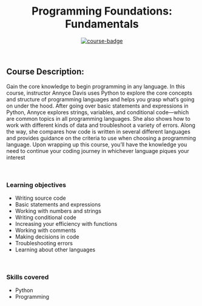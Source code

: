 <div align="center">

# Programming Foundations: Fundamentals

[![course-badge]][course-link]

</div>

<!-- badge info -->
[course-badge]:https://img.shields.io/badge/learning-Fundamentals-white?logo=Linkedin&labelColor=blue&style=for-the-badge
[course-link]:https://www.linkedin.com/learning/programming-foundations-fundamentals "Programming Foundations: Fundamentals"

<br>

## Course Description:
Gain the core knowledge to begin programming in any language. In this course, instructor Annyce Davis uses Python to explore the core concepts and structure of programming languages and helps you grasp what’s going on under the hood. After going over basic statements and expressions in Python, Annyce explores strings, variables, and conditional code—which are common topics in all programming languages. She also shows how to work with different kinds of data and troubleshoot a variety of errors. Along the way, she compares how code is written in several different languages and provides guidance on the criteria to use when choosing a programming language. Upon wrapping up this course, you’ll have the knowledge you need to continue your coding journey in whichever language piques your interest

<br>

### Learning objectives
- Writing source code
- Basic statements and expressions
- Working with numbers and strings
- Writing conditional code
- Increasing your efficiency with functions
- Working with comments
- Making decisions in code
- Troubleshooting errors
- Learning about other languages

<br>

### Skills covered
- Python
- Programming